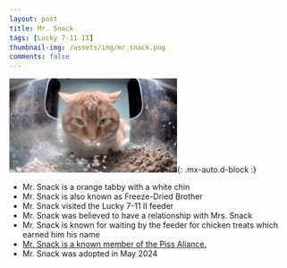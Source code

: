 ```yaml
---
layout: post
title: Mr. Snack
tags: [Lucky 7-11 II]
thumbnail-img: /assets/img/mr_snack.png
comments: false
---
```


![Mr. Snack](/assets/img/mr_snack.png){: .mx-auto.d-block :}

* Mr. Snack is a orange tabby with a white chin
* Mr. Snack is also known as Freeze-Dried Brother
* Mr. Snack visited the Lucky 7-11 II feeder
* Mr. Snack was believed to have a relationship with Mrs. Snack
* Mr. Snack is known for waiting by the feeder for chicken treats which earned him his name
* [Mr. Snack is a known member of the Piss Aliance.](/piss_alliance/)
* Mr. Snack was adopted in May 2024
